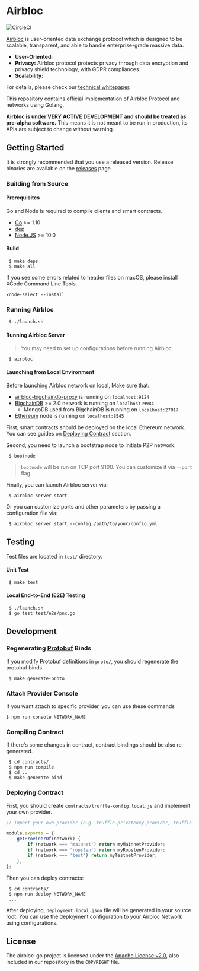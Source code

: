Airbloc
==========

[![CircleCI](https://circleci.com/gh/airbloc/token.svg?style=svg)](https://circleci.com/gh/airbloc/airbloc-go)

[Airbloc](https://airbloc.org) is user-oriented data exchange protocol which is designed to be scalable, transparent, and able to handle enterprise-grade massive data.

  * **User-Oriented**: 
  * **Privacy:** Airbloc protocol protects privacy through data encryption and privacy shield technology, with GDPR compliances.
  * **Scalability:** 

For details, please check our [technical whitepaper](https://abr.ge/2ffuu).

This repository contains official implementation of Airbloc Protocol and networks using Golang.

**Airbloc is under VERY ACTIVE DEVELOPMENT and should be treated as pre-alpha software.** This means it is not meant to be run in production, its APIs are subject to change without warning.

## Getting Started

It is strongly recommended that you use a released version.
Release binaries are available on the [releases](https://github.com/airbloc/airbloc-go/releases) page.

### Building from Source

#### Prerequisites

Go and Node is required to compile clients and smart contracts.

 * [Go](http://golang.com) >= 1.10
 * [dep](https://github.com/golang/dep)
 * [Node.JS](http://nodejs.org) >= 10.0

#### Build

```
 $ make deps
 $ make all
```

If you see some errors related to header files on macOS, please install XCode Command Line Tools.

```
xcode-select --install
```

### Running Airbloc


```
 $ ./launch.sh
```

#### Running Airbloc Server
> You may need to set up configurations before running Airbloc.

```
 $ airbloc
```

#### Launching from Local Environment

Before launching Airbloc network on local, Make sure that:

 * [airbloc-bigchaindb-proxy](https://github.com/airbloc/airbloc-bigchaindb-proxy) is running on `localhost:9124`
 * [BigchainDB](https://bigchaindb-server.readthedocs.io/en/latest/simple-deployment-template/index.html) >= 2.0 network is running on `localhost:9984`
    * MongoDB used from BigchainDB is running on `localhost:27017`
 * [Ethereum](https://ethereum.org) node is running on `localhost:8545`

First, smart contracts should be deployed on the local Ethereum network.
You can see guides on [Deploying Contract](#deploying-contract) section.

Second, you need to launch a bootstrap node to initiate P2P network:
```
 $ bootnode
```

> `bootnode` will be run on TCP port 9100. You can customize it via `--port` flag.

Finally, you can launch Airbloc server via:
```
 $ airbloc server start
```

Or you can customize ports and other parameters by passing a configuration file via:
```
 $ airbloc server start --config /path/to/your/config.yml
```


## Testing

Test files are located in `test/` directory.

#### Unit Test

```
 $ make test
```

#### Local End-to-End (E2E) Testing


```
 $ ./launch.sh
 $ go test test/e2e/pnc.go
```

## Development


### Regenerating [Protobuf](https://developers.google.com/protocol-buffers/) Binds

If you modify Protobuf definitions in `proto/`, you should regenerate the protobuf binds.

```
 $ make generate-proto
```

### Attach Provider Console

If you want attach to specific provider, you can use these commands

```
$ npm run console NETWORK_NAME
```

### Compiling Contract

If there's some changes in contract, contract bindings should be also re-generated.

```
 $ cd contracts/
 $ npm run compile
 $ cd ..
 $ make generate-bind
```

### Deploying Contract

First, you should create `contracts/truffle-config.local.js` and implement your own provider.

```js
// import your own provider (e.g. truffle-privatekey-provider, truffle-ledger-provider)

module.exports = {
    getProviderOf(network) {
        if (network === 'mainnet') return myMainnetProvider;
        if (network === 'ropsten') return myRopstenProvider;
        if (network === 'test') return myTestnetProvider;
    },
};
```

Then you can deploy contracts:

```
 $ cd contracts/
 $ npm run deploy NETWORK_NAME
 ...
```

After deploying, `deployment.local.json` file will be generated in your source root.
You can use the deployment configuration to your Airbloc Network using configurations.

## License

The airbloc-go project is licensed under the [Apache License v2.0](https://www.apache.org/licenses/LICENSE-2.0),
also included in our repository in the `COPYRIGHT` file.
